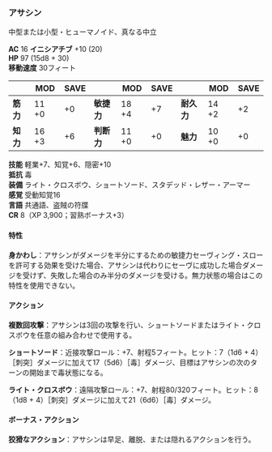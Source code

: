 ### アサシン
中型または小型・ヒューマノイド、真なる中立

**AC** 16 **イニシアチブ** +10 (20)  
**HP** 97 (15d8 + 30)  
**移動速度** 30フィート

|      | MOD | SAVE |      | MOD | SAVE |      | MOD | SAVE |
|------|-----|------|------|-----|------|------|-----|------|
| **筋力** | 11 +0 | +0 | **敏捷力** | 18 +4 | +7 | **耐久力** | 14 +2 | +2 |
| **知力** | 16 +3 | +6 | **判断力** | 11 +0 | +0 | **魅力** | 10 +0 | +0 |

**技能** 軽業+7、知覚+6、隠密+10  
**抵抗** 毒  
**装備** ライト・クロスボウ、ショートソード、スタデッド・レザー・アーマー  
**感覚** 受動知覚16  
**言語** 共通語、盗賊の符牒  
**CR** 8（XP 3,900；習熟ボーナス+3）

#### 特性

**身かわし**：アサシンがダメージを半分にするための敏捷力セーヴィング・スローを許可する効果を受けた場合、アサシンは代わりにセーヴに成功した場合ダメージを受けず、失敗した場合のみ半分のダメージを受ける。無力状態の場合はこの特性を使用できない。

#### アクション

**複数回攻撃**：アサシンは3回の攻撃を行い、ショートソードまたはライト・クロスボウを任意の組み合わせで使用する。

**ショートソード**：近接攻撃ロール：+7、射程5フィート。ヒット：7（1d6 + 4）［刺突］ダメージに加えて17（5d6）［毒］ダメージ、目標はアサシンの次のターンの開始まで毒状態になる。

**ライト・クロスボウ**：遠隔攻撃ロール：+7、射程80/320フィート。ヒット：8（1d8 + 4）［刺突］ダメージに加えて21（6d6）［毒］ダメージ。

#### ボーナス・アクション

**狡猾なアクション**：アサシンは早足、離脱、または隠れるアクションを行う。
